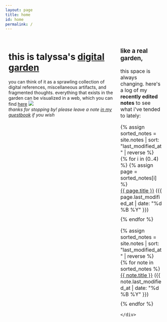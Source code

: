 ```yaml
---
layout: page
title: home
id: home
permalink: /
---
```

<html>
<head>
  <meta charset="UTF-8">
  <title>Talyssa's Digital Garden</title>
  <style>
    /* Define the layout of the two columns */
    .container {
      display: flex;
      flex-direction: row;
      max-width: 1000px;
      margin: 0 auto;
    }
    .left-column {
      width: 70%;
      padding: 10px;
      box-sizing: border-box;
    }
    .right-column {
      width: 30%;
      padding: 10px;
      box-sizing: border-box;
      font-size: 16px;
    }
    /* Style the recent edits list */
    ul {
      list-style-type: none;
      padding: 0;
    }
    li {
      margin-bottom: 10px;
    }
  </style>
</head>
<body>
  <div class="container">
    <div class="left-column">
      <h1>this is talyssa's <a class="internal-link" href="/what-is-digital-gardening">digital garden</a></h1>
      <p>you can think of it as a sprawling collection of digital references, miscellaneous artifacts, and fragmented thoughts. everything that exists in the garden can be visualized in a web, which you can find <a class="internal-link" href="/web">here</a> <img src="/assets/mini-graphics/sprout.gif" style="padding: 0px 0px 0px 0px;"><br><i>thanks for stopping by! please leave a note <a class="external-link" href="https://www.yourworldoftext.com/~talyssa.txt/">in my guestbook</a> if you wish</i></p>
    </div>
    <div class="right-column">
      <p><h3>like a real garden,</h3>this space is always changing. here's a log of my <b>recently edited notes</b> to see what i've tended to lately:</p>
      <ul>
        {% assign sorted_notes = site.notes | sort: "last_modified_at" | reverse %}
        {% for i in (0..4) %}
          {% assign page = sorted_notes[i] %}
          <li><a href="{{ page.url }}">{{ page.title }}</a> ({{ page.last_modified_at | date: "%d %B %Y" }})</li>
        {% endfor %}
      </ul>
      <ul>
        {% assign sorted_notes = site.notes | sort: "last_modified_at" | reverse %}
        {% for note in sorted_notes %}
         <li><a href="{{ note.url }}">{{ note.title }}</a> ({{ note.last_modified_at | date: "%d %B %Y" }})</li>
       {% endfor %}
      </ul>


    </div>
  </div>
</body>
</html>


<style>
  .wrapper {
    max-width: 46em;
  }
</style>

